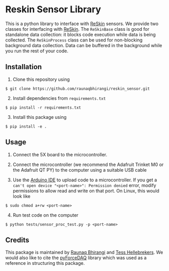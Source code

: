 # Reskin Sensor Library
This is a python library to interface with [ReSkin](https://openreview.net/forum?id=87_OJU4sw3V) sensors. We provide two classes for interfacing with [ReSkin](https://openreview.net/forum?id=87_OJU4sw3V). The `ReSkinBase` class is good for standalone data collection: it blocks code execution while data is being collected. The `ReSkinProcess` class can be used for non-blocking background data collection. Data can be buffered in the background while you run the rest of your code.  

## Installation

1. Clone this repository using 
```
$ git clone https://github.com/raunaqbhirangi/reskin_sensor.git
```
2. Install dependencies from `requirements.txt`
```
$ pip install -r requirements.txt
```

3. Install this package using
```
$ pip install -e .
```
## Usage

1. Connect the 5X board to the microcontroller. 

2. Connect the microcontroller (we recommend the Adafruit Trinket M0 or the Adafruit QT PY) to the computer using a suitable USB cable

3. Use the [Arduino IDE](https://www.arduino.cc/en/software) to upload code to a microcontroller.
If you get a `can't open device "<port-name>": Permission denied` error, modify permissions to allow read and write on that port. On Linux, this would look like 
```
$ sudo chmod a+rw <port-name>
```

4. Run test code on the computer
```
$ python tests/sensor_proc_test.py -p <port-name>
```
## Credits
This package is maintained by [Raunaq Bhirangi](https://www.cs.cmu.edu/~rbhirang/) and [Tess Hellebrekers](https://tesshellebrekers.com/). We would also like to cite the [pyForceDAQ](https://github.com/lindemann09/pyForceDAQ) library which was used as a reference in structuring this package.